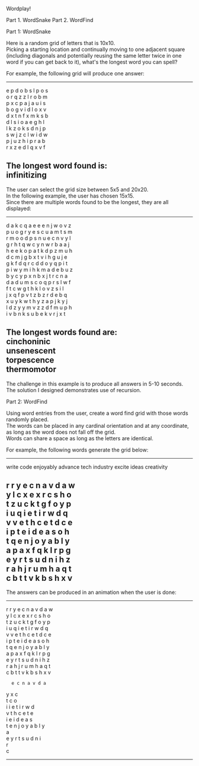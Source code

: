 Wordplay!

Part 1. WordSnake
Part 2. WordFind


Part 1: WordSnake

Here is a random grid of letters that is 10x10.  
Picking a starting location and continually moving to one adjacent square (including diagonals and potentially 
reusing the same letter twice in one word if you can get back to it), what's the longest word you can spell?  

For example, the following grid will produce one answer:  

--------------------------------------
e p d o b s l p o s  
o r q z z l r o b m  
p x c p a j a u i s  
b o g v i d l o x v  
d x t n f x m k s b  
d l s i o a e g h l  
l k z o k s d n j p  
s w j z c l w i d w  
p j u z h i p r a b  
r x z e d l q x v f  

The longest word found is:  
infinitizing  
--------------------------------------

The user can select the grid size between 5x5 and 20x20.  
In the following example, the user has chosen 15x15.  
Since there are multiple words found to be the longest, they are all displayed:  

--------------------------------------  
d a k c q a e e e n j w o v z  
p u o g r y e s c u a m t s m  
r m o o d p s n u e c n v y l  
g r h t q w c y n w r b a a j  
h e e k o p a t k d p z m u h  
d c m j g b x t v i h g u j e  
g k f d q r c d d o y q p i t  
p i w y m i h k m a d e b u z  
b y c y p x n b x j t r c n a  
d a d u m s c o q p r s l w f  
f t c w g t h k l o v z s i l  
j x q f p v t z b z r d e b q  
x u y k w t h y z a p j k y j  
l d z y y m v z z d f m u p h  
i v b n k s u b e k v r j x t  

The longest words found are:  
cinchoninic  
unsenescent  
torpescence  
thermomotor  
--------------------------------------  

The challenge in this example is to produce all answers in 5-10 seconds.  
The solution I designed demonstrates use of recursion.  



Part 2: WordFind

Using word entries from the user, create a word find grid with those words randomly placed.  
The words can be placed in any cardinal orientation and at any coordinate, as long as the
word does not fall off the grid.  
Words can share a space as long as the letters are identical.  

For example, the following words generate the grid below:  

-------------------------------------- 
write code enjoyably advance tech industry excite ideas creativity  

r r y e c n a v d a w  
y l c x e x r c s h o  
t z u c k t g f o y p  
i u q i e t i r w d q  
v v e t h c e t d c e  
i p t e i d e a s o h  
t q e n j o y a b l y  
a p a x f q k l r p g  
e y r t s u d n i h z  
r a h j r u m h a q t  
c b t t v k b s h x v  
-------------------------------------- 

The answers can be produced in an animation when the user is done:  

-------------------------------------- 
r r y e c n a v d a w  
y l c x e x r c s h o  
t z u c k t g f o y p  
i u q i e t i r w d q  
v v e t h c e t d c e  
i p t e i d e a s o h  
t q e n j o y a b l y  
a p a x f q k l r p g  
e y r t s u d n i h z  
r a h j r u m h a q t  
c b t t v k b s h x v  


      e c n a v d a  
y     x       c  
t     c         o  
i     i e t i r w d  
v     t h c e t     e  
i     e i d e a s  
t   e n j o y a b l y  
a  
e y r t s u d n i  
r  
c  

--------------------------------------   
